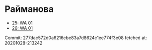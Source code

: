 # Райманова
- [25: WA 01](25.md)
- [26: WA 01](26.md)

Commit: 277dac572d0a6216cbe83a7d8624c1ee774f3e08
 fetched at: 20201028-213242
